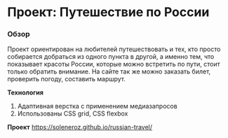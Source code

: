 # Проект: Путешествие по России

### Обзор
Проект ориентирован на любителей путешествовать и тех, кто просто собирается добраться из одного пункта в другой, а именно тем, что показывает красоты России, которые можно встретить по пути, стоит только обратить внимание. На сайте так же можно заказать билет, проверить погоду, составить маршрут.

**Технология**

1. Адаптивная верстка с применением медиазапросов
2. Использованы CSS grid, CSS flexbox

**Проект**
https://soleneroz.github.io/russian-travel/
